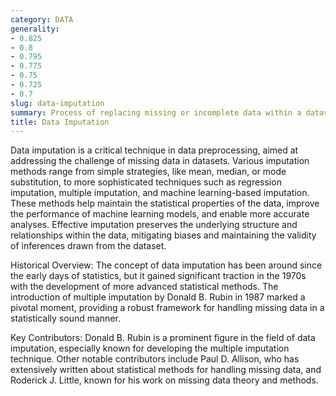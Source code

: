 ```yaml
---
category: DATA
generality:
- 0.825
- 0.8
- 0.795
- 0.775
- 0.75
- 0.725
- 0.7
slug: data-imputation
summary: Process of replacing missing or incomplete data within a dataset with substituted values to maintain the dataset's integrity and usability.
title: Data Imputation
---
```


Data imputation is a critical technique in data preprocessing, aimed at addressing the challenge of missing data in datasets. Various imputation methods range from simple strategies, like mean, median, or mode substitution, to more sophisticated techniques such as regression imputation, multiple imputation, and machine learning-based imputation. These methods help maintain the statistical properties of the data, improve the performance of machine learning models, and enable more accurate analyses. Effective imputation preserves the underlying structure and relationships within the data, mitigating biases and maintaining the validity of inferences drawn from the dataset.

Historical Overview:
The concept of data imputation has been around since the early days of statistics, but it gained significant traction in the 1970s with the development of more advanced statistical methods. The introduction of multiple imputation by Donald B. Rubin in 1987 marked a pivotal moment, providing a robust framework for handling missing data in a statistically sound manner.

Key Contributors:
Donald B. Rubin is a prominent figure in the field of data imputation, especially known for developing the multiple imputation technique. Other notable contributors include Paul D. Allison, who has extensively written about statistical methods for handling missing data, and Roderick J. Little, known for his work on missing data theory and methods.